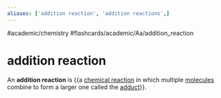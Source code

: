```yaml
---
aliases: ['addition reaction', 'addition reactions',]
---
```


#academic/chemistry #flashcards/academic/Aa/addition_reaction

# addition reaction

An __addition reaction__ is {{a [chemical reaction](chemical%20reaction.md) in which multiple [molecules](molecule.md) combine to form a larger one called the [adduct](adduct.md)}}. <!--SR:!2023-04-09,10,250-->
